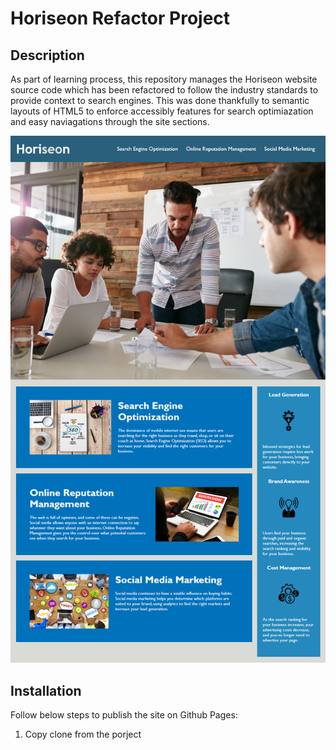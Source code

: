 # Horiseon Refactor Project

## Description 

As part of learning process, this repository manages the Horiseon website source code which has been refactored to follow the industry standards to provide context to search engines. This was done thankfully to semantic layouts of HTML5 to enforce accessibly features for search optimiazation and easy naviagations through the site sections.


![code refactor demo](./Assets/01-html-css-git-homework-demo.png)


## Installation

Follow below steps to publish the site on Github Pages:

1. Copy clone from the porject
